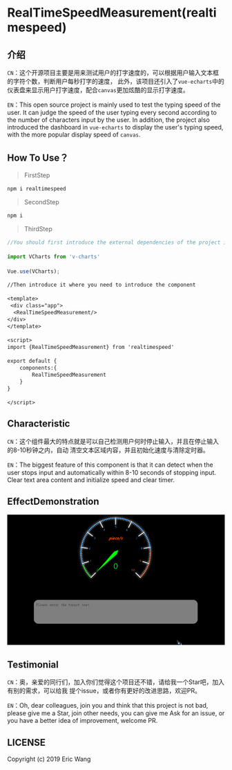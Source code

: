 # RealTimeSpeedMeasurement(realtimespeed)

## 介绍

`CN`：这个开源项目主要是用来测试用户的打字速度的，可以根据用户输入文本框的字符个数，判断用户每秒打字的速度，
此外，该项目还引入了`vue-echarts`中的仪表盘来显示用户打字速度，配合`canvas`更加炫酷的显示打字速度。

`EN`：This open source project is mainly used to test the typing speed of the user. It can judge the speed of the user typing every second according to the number of characters input by the user.
     In addition, the project also introduced the dashboard in `vue-echarts` to display the user's typing speed, with the more popular display speed of `canvas`.
 
## How To Use？

> FirstStep
```bash
npm i realtimespeed
```

> SecondStep

```bash
npm i 
```

>ThirdStep

```javascript
//You should first introduce the external dependencies of the project in your `main.js`

import VCharts from 'v-charts'

Vue.use(VCharts);

```

```vue
//Then introduce it where you need to introduce the component

<template>
 <div class="app">
  <RealTimeSpeedMeasurement/>
</div>
</template>

<script>
import {RealTimeSpeedMeasurement} from 'realtimespeed'

export default {
    components:{
        RealTimeSpeedMeasurement
    }
}

</script>
```
## Characteristic

`CN`：这个组件最大的特点就是可以自己检测用户何时停止输入，并且在停止输入的8-10秒钟之内，自动
清空文本区域内容，并且初始化速度与清除定时器。

`EN`：The biggest feature of this component is that it can detect when the user stops input and automatically within 8-10 seconds of stopping input.
     Clear text area content and initialize speed and clear timer.

## EffectDemonstration 

![display](https://github.com/bigbigDreamer/GraphBed/blob/master/MyBlogImg/speed.gif?raw=true)

## Testimonial

`CN`：奥，亲爱的同行们，加入你们觉得这个项目还不错，请给我一个Star吧，加入有别的需求，可以给我
提个issue，或者你有更好的改进思路，欢迎PR。

`EN`：Oh, dear colleagues, join you and think that this project is not bad, please give me a Star, join other needs, you can give me
     Ask for an issue, or you have a better idea of ​​improvement, welcome PR.

## LICENSE 

Copyright (c) 2019 Eric Wang
